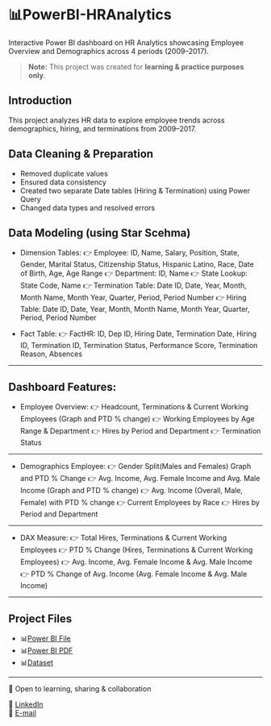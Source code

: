 # 📊PowerBI-HRAnalytics
Interactive Power BI dashboard on HR Analytics showcasing Employee Overview and Demographics across 4 periods (2009–2017).

> **Note:** This project was created for **learning & practice purposes only**.

## Introduction
This project analyzes HR data to explore employee trends across demographics, hiring, and terminations from 2009–2017.

## Data Cleaning & Preparation
- Removed duplicate values  
- Ensured data consistency  
- Created two separate Date tables (Hiring & Termination) using Power Query  
- Changed data types and resolved errors  

## Data Modeling (using Star Scehma)
- Dimension Tables:
  👉 Employee: ID, Name, Salary, Position, State, Gender, Marital Status, Citizenship Status, Hispanic Latino, Race, Date of Birth, Age, Age Range
  👉 Department: ID, Name
  👉 State Lookup: State Code, Name
  👉 Termination Table: Date ID, Date, Year, Month, Month Name, Month Year, Quarter, Period, Period Number
  👉 Hiring Table: Date ID, Date, Year, Month, Month Name, Month Year, Quarter, Period, Period Number

- Fact Table:
  👉 FactHR: ID, Dep ID, Hiring Date, Termination Date, Hiring ID, Termination ID, Termination Status, Performance Score, Termination Reason, Absences

---

## Dashboard Features:
- Employee Overview:
  👉 Headcount, Terminations & Current Working Employees (Graph and PTD % change)
  👉 Working Employees by Age Range & Department
  👉 Hires by Period and Department
  👉 Termination Status

---
- Demographics Employee:
  👉 Gender Split(Males and Females) Graph and PTD % Change
  👉 Avg. Income, Avg. Female Income and Avg. Male Income (Graph and PTD % change)
  👉 Avg. Income (Overall, Male, Female) with PTD % change
  👉 Current Employees by Race
  👉 Hires by Period and Department

---
- DAX Measure:
  👉 Total Hires, Terminations & Current Working Employees
  👉 PTD % Change (Hires, Terminations & Current Working Employees)
  👉 Avg. Income, Avg. Female Income & Avg. Male Income
  👉 PTD % Change of Avg. Income (Avg. Female Income & Avg. Male Income)
  
---

## Project Files
- 📊[Power BI File](https://github.com/Ayeshah123/PowerBI-HRAnalytics/blob/main/HR%20Analytics.pbix)
- 📊[Power BI PDF](https://github.com/Ayeshah123/PowerBI-HRAnalytics/blob/main/HR%20Analytics.pdf)
- 📊[Dataset](https://github.com/Ayeshah123/PowerBI-HRAnalytics/blob/main/HR_Dataset.csv)

---

👯 Open to learning, sharing & collaboration  

🌱 [LinkedIn](https://www.linkedin.com/in/ayeshabatool160/)  
🌱 [E-mail](mailto:ayeshabatool160@gmail.com)

